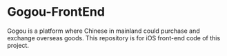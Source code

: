 # Gogou-FrontEnd
Gogou is a platform where Chinese in mainland could purchase and exchange  overseas goods. This repository is for iOS front-end code of this project.

